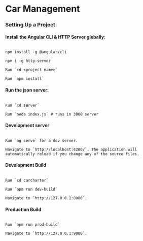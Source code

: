 # Car Management

### Setting Up a Project

#### Install the Angular CLI & HTTP Server globally:

```

npm install -g @angular/cli

npm i -g http-server

Run `cd <project name>`

Run `npm install`

```

#### Run the json server:

```

Run `cd server`

Run `node index.js` # runs in 3000 server

```


#### Development server

```

Run `ng serve` for a dev server. 

Navigate to `http://localhost:4200/`. The application will automatically reload if you change any of the source files.

```

#### Development Build

```

Run `cd carcharter`

Run `npm run dev-build` 

Navigate to `http://127.0.0.1:8000`.

```

#### Production Build

```

Run `npm run prod-build` 

Navigate to `http://127.0.0.1:9000`.

```
